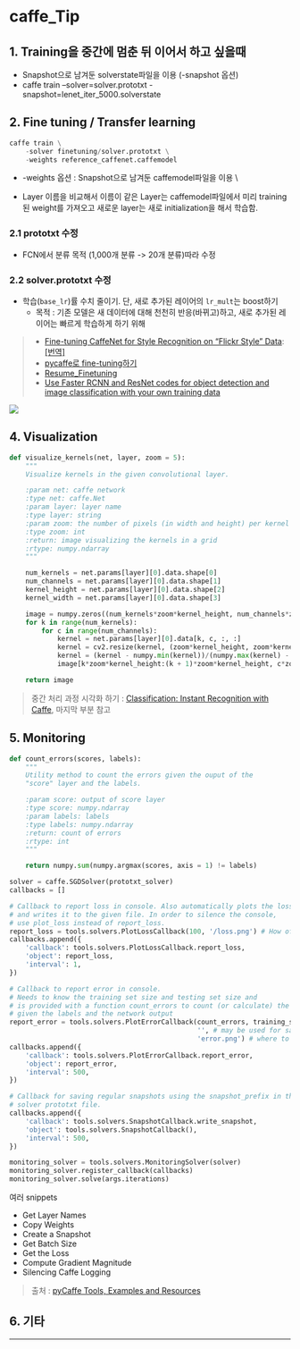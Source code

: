 # caffe_Tip

## 1. Training을 중간에 멈춘 뒤 이어서 하고 싶을때

* Snapshot으로 남겨둔 solverstate파일을 이용 \(-snapshot 옵션\)
* caffe train –solver=solver.prototxt -snapshot=lenet\_iter\_5000.solverstate

## 2. Fine tuning / Transfer learning

```python 
caffe train \
    -solver finetuning/solver.prototxt \
    -weights reference_caffenet.caffemodel
```

* -weights 옵션 : Snapshot으로 남겨둔 caffemodel파일을 이용 \



* Layer 이름을 비교해서 이름이 같은 Layer는 caffemodel파일에서 미리 training된 weight를 가져오고 새로운 layer는 새로 initialization을 해서 학습함.


### 2.1 prototxt  수정 
- FCN에서 분류 목적 (1,000개 분류 -> 20개 분류)따라 수정 

### 2.2 solver.prototxt 수정
- 학습(`base_lr`)률 수치 줄이기. 단, 새로 추가된 레이어의 `lr_mult`는 boost하기 
    - 목적 : 기존 모델은 새 데이터에 대해 천천히 반응(바뀌고)하고, 새로 추가된 레이어는 빠르게 학습하게 하기 위해 


> - [Fine-tuning CaffeNet for Style Recognition on “Flickr Style” Data](http://caffe.berkeleyvision.org/gathered/examples/finetune_flickr_style.html): [[번역]](http://hamait.tistory.com/520)
> - [pycaffe로 fine-tuning하기](http://yochin47.blogspot.com/2016/03/pycaffe-fine-tuning.html)
> - [Resume_Finetuning](http://blog.naver.com/sssmate1/220503752763)
> - [Use Faster RCNN and ResNet codes for object detection and image classification with your own training data](https://realwecan.blogspot.com/2016/11/use-faster-rcnn-and-resnet-codes-for.html)



![](http://i.imgur.com/OXAJisv.png)


## 4. Visualization

```python
def visualize_kernels(net, layer, zoom = 5):
    """
    Visualize kernels in the given convolutional layer.

    :param net: caffe network
    :type net: caffe.Net
    :param layer: layer name
    :type layer: string
    :param zoom: the number of pixels (in width and height) per kernel weight
    :type zoom: int
    :return: image visualizing the kernels in a grid
    :rtype: numpy.ndarray
    """

    num_kernels = net.params[layer][0].data.shape[0]
    num_channels = net.params[layer][0].data.shape[1]
    kernel_height = net.params[layer][0].data.shape[2]
    kernel_width = net.params[layer][0].data.shape[3]

    image = numpy.zeros((num_kernels*zoom*kernel_height, num_channels*zoom*kernel_width))
    for k in range(num_kernels):
        for c in range(num_channels):
            kernel = net.params[layer][0].data[k, c, :, :]
            kernel = cv2.resize(kernel, (zoom*kernel_height, zoom*kernel_width), kernel, 0, 0, cv2.INTER_NEAREST)
            kernel = (kernel - numpy.min(kernel))/(numpy.max(kernel) - numpy.min(kernel))
            image[k*zoom*kernel_height:(k + 1)*zoom*kernel_height, c*zoom*kernel_width:(c + 1)*zoom*kernel_width] = kernel

    return image
```

> 중간 처리 과정 시각화 하기 : [Classification: Instant Recognition with Caffe](https://github.com/BVLC/caffe/blob/master/examples/00-classification.ipynb), 마지막 부분 참고 

## 5. Monitoring

```python
def count_errors(scores, labels):
    """
    Utility method to count the errors given the ouput of the
    "score" layer and the labels.

    :param score: output of score layer
    :type score: numpy.ndarray
    :param labels: labels
    :type labels: numpy.ndarray
    :return: count of errors
    :rtype: int
    """

    return numpy.sum(numpy.argmax(scores, axis = 1) != labels) 

solver = caffe.SGDSolver(prototxt_solver)
callbacks = []

# Callback to report loss in console. Also automatically plots the loss
# and writes it to the given file. In order to silence the console,
# use plot_loss instead of report_loss.
report_loss = tools.solvers.PlotLossCallback(100, '/loss.png') # How often to report the loss and where to plot it
callbacks.append({
    'callback': tools.solvers.PlotLossCallback.report_loss,
    'object': report_loss,
    'interval': 1,
})

# Callback to report error in console.
# Needs to know the training set size and testing set size and
# is provided with a function count_errors to count (or calculate) the errors
# given the labels and the network output
report_error = tools.solvers.PlotErrorCallback(count_errors, training_set_size, testing_set_size, 
                                               '', # may be used for saving early stopping models, uninteresting here ... 
                                               'error.png') # where to plot the error
callbacks.append({
    'callback': tools.solvers.PlotErrorCallback.report_error,
    'object': report_error,
    'interval': 500,
})

# Callback for saving regular snapshots using the snapshot_prefix in the
# solver prototxt file.
callbacks.append({
    'callback': tools.solvers.SnapshotCallback.write_snapshot,
    'object': tools.solvers.SnapshotCallback(),
    'interval': 500,
})

monitoring_solver = tools.solvers.MonitoringSolver(solver)
monitoring_solver.register_callback(callbacks)
monitoring_solver.solve(args.iterations)
```

여러 snippets

* Get Layer Names
* Copy Weights
* Create a Snapshot
* Get Batch Size
* Get the Loss
* Compute Gradient Magnitude
* Silencing Caffe Logging

> 출처 : [pyCaffe Tools, Examples and Resources](http://davidstutz.de/pycaffe-tools-examples-and-resources/#deploy)

## 6. 기타

---



